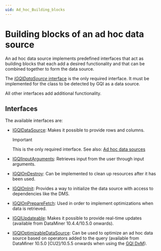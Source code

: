 ```yaml
---
uid: Ad_hoc_Building_blocks
---
```


# Building blocks of an ad hoc data source

An ad hoc data source implements predefined interfaces that act as building blocks that each add a desired functionality and that can be combined together to form the data source.

The [*IGQIDataSource* interface](xref:GQI_IGQIDataSource) is the only required interface. It must be implemented for the class to be detected by GQI as a data source.

All other interfaces add additional functionality.

## Interfaces

The available interfaces are:

- [IGQIDataSource](xref:GQI_IGQIDataSource): Makes it possible to provide rows and columns.

  > [!IMPORTANT]
  > This is the only required interface. See also: [Ad hoc data sources](xref:Configuring_an_ad_hoc_data_source_in_a_query)

- [IGQIInputArguments](xref:GQI_IGQIInputArguments): Retrieves input from the user through input arguments.

- [IGQIOnDestroy](xref:GQI_IGQIOnDestroy): Can be implemented to clean up resources after it has been used.

- [IGQIOnInit](xref:GQI_IGQIOnInit): Provides a way to initialize the data source with access to dependencies like the DMS.

- [IGQIOnPrepareFetch](xref:GQI_IGQIOnPrepareFetch): Used in order to implement optimizations when data is retrieved.

- [IGQIUpdateable](xref:GQI_IGQIUpdateable): Makes it possible to provide real-time updates (available from DataMiner 10.4.4/10.5.0 onwards<!-- RN 38643 -->).

- [IGQIOptimizableDataSource](xref:GQI_IGQIOptimizableDataSource): Can be used to optimize an ad hoc data source based on operators added to the query (available from DataMiner 10.5.0 [CU2]/10.5.5 onwards when using the [GQI DxM](xref:GQI_DxM)<!-- RN42528 -->).
